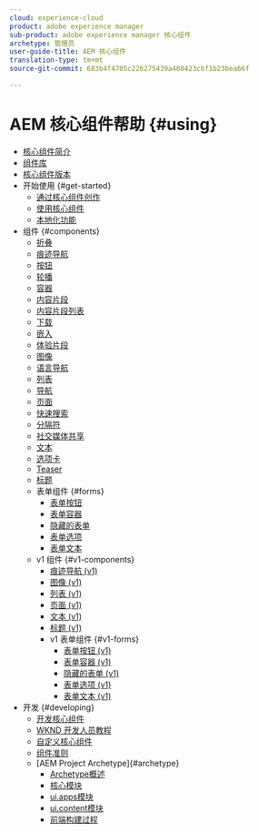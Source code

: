 ```yaml
---
cloud: experience-cloud
product: adobe experience manager
sub-product: adobe experience manager 核心组件
archetype: 管理员
user-guide-title: AEM 核心组件
translation-type: tm+mt
source-git-commit: 683b4f4705c226275439a408423cbf1b23bea66f

---
```



# AEM 核心组件帮助 {#using}

+ [核心组件简介](introduction.md)
+ [组件库](http://opensource.adobe.com/aem-core-wcm-components/library.html)
+ [核心组件版本](versions.md)
+ 开始使用 {#get-started}
   + [通过核心组件创作](authoring.md)
   + [使用核心组件](using.md)
   + [本地化功能](localization.md)
+ 组件 {#components}
   + [折叠](accordion.md)
   + [痕迹导航](breadcrumb.md)
   + [按钮](button.md)
   + [轮播](carousel.md)
   + [容器](container.md)
   + [内容片段](content-fragment-component.md)
   + [内容片段列表](content-fragment-list.md)
   + [下载](download.md)
   + [嵌入](embed.md)
   + [体验片段](experience-fragment.md)
   + [图像](image.md)
   + [语言导航](language-navigation.md)
   + [列表](list.md)
   + [导航](navigation.md)
   + [页面](page.md)
   + [快速搜索](quick-search.md)
   + [分隔符](separator.md)
   + [社交媒体共享](sharing.md)
   + [文本](text.md)
   + [选项卡](tabs.md)
   + [Teaser](teaser.md)
   + [标题](title.md)
   + 表单组件 {#forms}
      + [表单按钮](form-button.md)
      + [表单容器](form-container.md)
      + [隐藏的表单](form-hidden.md)
      + [表单选项](form-options.md)
      + [表单文本](form-text.md)
   + v1 组件 {#v1-components}
      + [痕迹导航 (v1)](breadcrumb-v1.md)
      + [图像 (v1)](image-v1.md)
      + [列表 (v1)](list-v1.md)
      + [页面 (v1)](page-v1.md)
      + [文本 (v1)](text-v1.md)
      + [标题 (v1)](title-v1.md)
      + v1 表单组件 {#v1-forms}
         + [表单按钮 (v1)](form-button-v1.md)
         + [表单容器 (v1)](form-container-v1.md)
         + [隐藏的表单 (v1)](form-hidden-v1.md)
         + [表单选项 (v1)](form-options-v1.md)
         + [表单文本 (v1)](form-text-v1.md)
+ 开发 {#developing}
   + [开发核心组件](developing.md)
   + [WKND 开发人员教程](https://helpx.adobe.com/experience-manager/6-5/sites/developing/using/getting-started.html)
   + [自定义核心组件](customizing.md)
   + [组件准则](guidelines.md)
   + [AEM Project Archetype]{#archetype}
      + [Archetype概述](overview.md)
      + [核心模块](core.md)
      + [ui.apps模块](uiapps.md)
      + [ui.content模块](uicontent.md)
      + [前端构建过程](front-end-build.md)
